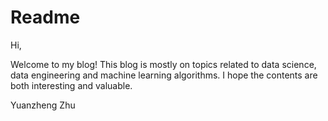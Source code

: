 # Readme

Hi,

Welcome to my blog! This blog is mostly on topics related to data science, data engineering and machine learning algorithms. I hope the contents are both interesting and valuable.

Yuanzheng Zhu 


